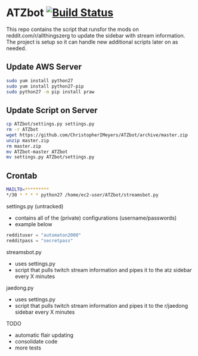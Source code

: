 ATZbot [![Build Status](https://travis-ci.org/ChristopherIMeyers/ATZbot.svg?branch=master)](https://travis-ci.org/ChristopherIMeyers/ATZbot)
========================

This repo contains the script that runsfor the mods on reddit.com/r/allthingszerg to update the sidebar with stream information.  The project is setup so it can handle new additional scripts later on as needed.

Update AWS Server
---
```bash
sudo yum install python27
sudo yum install python27-pip
sudo python27 -m pip install praw
```

Update Script on Server
---
```bash
cp ATZbot/settings.py settings.py
rm -r ATZbot
wget https://github.com/ChristopherIMeyers/ATZbot/archive/master.zip
unzip master.zip
rm master.zip
mv ATZbot-master ATZbot
mv settings.py ATZbot/settings.py
```

Crontab 
---
```bash
MAILTO=*********
*/30 * * * * python27 /home/ec2-user/ATZbot/streamsbot.py
```


settings.py (untracked)
* contains all of the (private) configurations (username/passwords)
* example below

```python
reddituser = "automaton2000"    
redditpass = "secretpass"    
```


streamsbot.py
* uses settings.py
* script that pulls twitch stream information and pipes it to the atz sidebar every X minutes

jaedong.py
* uses settings.py
* script that pulls twitch stream information and pipes it to the r/jaedong sidebar every X minutes



TODO
* automatic flair updating
* consolidate code 
* more tests
